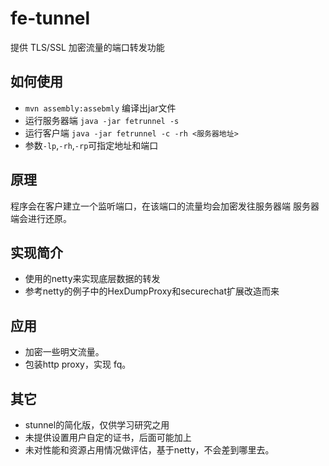 # fe-tunnel
提供 TLS/SSL 加密流量的端口转发功能

## 如何使用
* `mvn assembly:assebmly` 编译出jar文件
* 运行服务器端 `java -jar fetrunnel -s`
* 运行客户端 `java -jar fetrunnel -c -rh <服务器地址>`
* 参数`-lp`,`-rh`,`-rp`可指定地址和端口

## 原理
程序会在客户建立一个监听端口，在该端口的流量均会加密发往服务器端
服务器端会进行还原。

## 实现简介
* 使用的netty来实现底层数据的转发
* 参考netty的例子中的HexDumpProxy和securechat扩展改造而来

## 应用
* 加密一些明文流量。
* 包装http proxy，实现 fq。

## 其它
* stunnel的简化版，仅供学习研究之用
* 未提供设置用户自定的证书，后面可能加上
* 未对性能和资源占用情况做评估，基于netty，不会差到哪里去。
